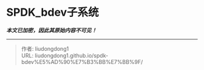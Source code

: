 # SPDK_bdev子系统

***本文已加密，因此其原始内容不可见！***

---

> 作者: liudongdong1  
> URL: liudongdong1.github.io/spdk-bdev%E5%AD%90%E7%B3%BB%E7%BB%9F/  

